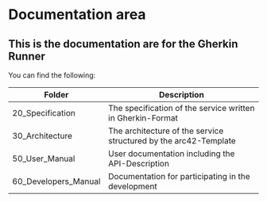 # Documentation area

## This is the documentation are for the Gherkin Runner

You can find the following:

| Folder               | Description                                                      |
|----------------------|------------------------------------------------------------------|
| 20_Specification     | The specification of the service written in Gherkin-Format       |
| 30_Architecture      | The architecture of the service structured by the arc42-Template | 
| 50_User_Manual       | User documentation including the API-Description                 |
| 60_Developers_Manual | Documentation for participating in the development               | 
